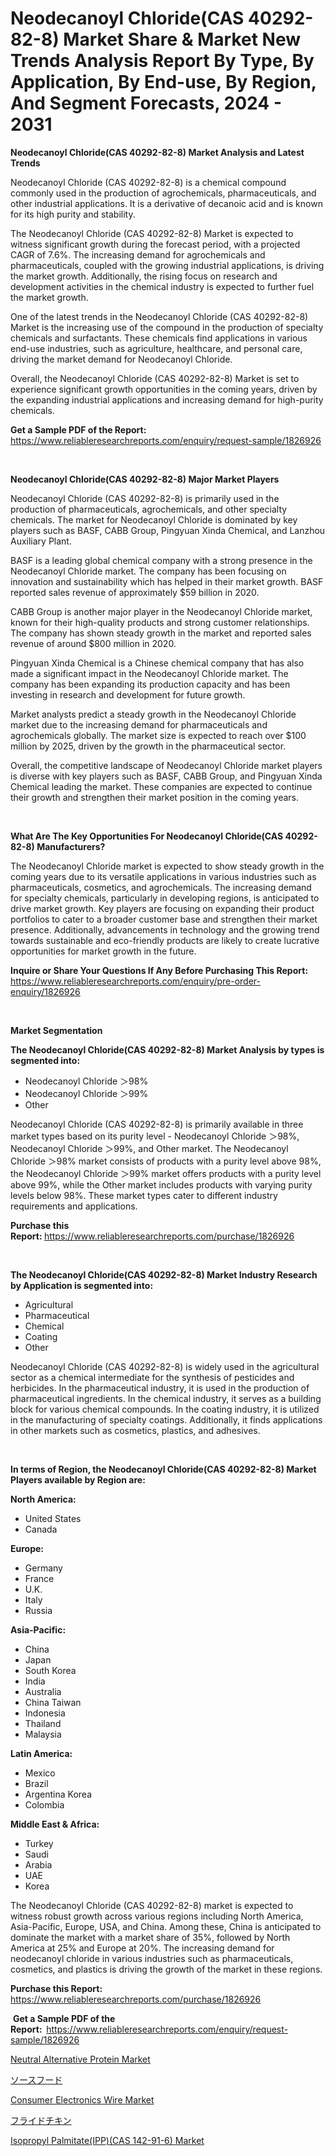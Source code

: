 <p><h1>Neodecanoyl Chloride(CAS 40292-82-8) Market Share & Market New Trends Analysis Report By Type, By Application, By End-use, By Region, And Segment Forecasts, 2024 - 2031</h1></p><p><strong>Neodecanoyl Chloride(CAS 40292-82-8) Market Analysis and Latest Trends</strong></p>
<p><p>Neodecanoyl Chloride (CAS 40292-82-8) is a chemical compound commonly used in the production of agrochemicals, pharmaceuticals, and other industrial applications. It is a derivative of decanoic acid and is known for its high purity and stability.</p><p>The Neodecanoyl Chloride (CAS 40292-82-8) Market is expected to witness significant growth during the forecast period, with a projected CAGR of 7.6%. The increasing demand for agrochemicals and pharmaceuticals, coupled with the growing industrial applications, is driving the market growth. Additionally, the rising focus on research and development activities in the chemical industry is expected to further fuel the market growth.</p><p>One of the latest trends in the Neodecanoyl Chloride (CAS 40292-82-8) Market is the increasing use of the compound in the production of specialty chemicals and surfactants. These chemicals find applications in various end-use industries, such as agriculture, healthcare, and personal care, driving the market demand for Neodecanoyl Chloride.</p><p>Overall, the Neodecanoyl Chloride (CAS 40292-82-8) Market is set to experience significant growth opportunities in the coming years, driven by the expanding industrial applications and increasing demand for high-purity chemicals.</p></p>
<p><strong>Get a Sample PDF of the Report:&nbsp;</strong> <a href="https://www.reliableresearchreports.com/enquiry/request-sample/1826926">https://www.reliableresearchreports.com/enquiry/request-sample/1826926</a></p>
<p>&nbsp;</p>
<p><strong>Neodecanoyl Chloride(CAS 40292-82-8) Major Market Players</strong></p>
<p><p>Neodecanoyl Chloride (CAS 40292-82-8) is primarily used in the production of pharmaceuticals, agrochemicals, and other specialty chemicals. The market for Neodecanoyl Chloride is dominated by key players such as BASF, CABB Group, Pingyuan Xinda Chemical, and Lanzhou Auxiliary Plant.</p><p>BASF is a leading global chemical company with a strong presence in the Neodecanoyl Chloride market. The company has been focusing on innovation and sustainability which has helped in their market growth. BASF reported sales revenue of approximately $59 billion in 2020.</p><p>CABB Group is another major player in the Neodecanoyl Chloride market, known for their high-quality products and strong customer relationships. The company has shown steady growth in the market and reported sales revenue of around $800 million in 2020.</p><p>Pingyuan Xinda Chemical is a Chinese chemical company that has also made a significant impact in the Neodecanoyl Chloride market. The company has been expanding its production capacity and has been investing in research and development for future growth.</p><p>Market analysts predict a steady growth in the Neodecanoyl Chloride market due to the increasing demand for pharmaceuticals and agrochemicals globally. The market size is expected to reach over $100 million by 2025, driven by the growth in the pharmaceutical sector.</p><p>Overall, the competitive landscape of Neodecanoyl Chloride market players is diverse with key players such as BASF, CABB Group, and Pingyuan Xinda Chemical leading the market. These companies are expected to continue their growth and strengthen their market position in the coming years.</p></p>
<p>&nbsp;</p>
<p><strong>What Are The Key Opportunities For Neodecanoyl Chloride(CAS 40292-82-8) Manufacturers?</strong></p>
<p><p>The Neodecanoyl Chloride market is expected to show steady growth in the coming years due to its versatile applications in various industries such as pharmaceuticals, cosmetics, and agrochemicals. The increasing demand for specialty chemicals, particularly in developing regions, is anticipated to drive market growth. Key players are focusing on expanding their product portfolios to cater to a broader customer base and strengthen their market presence. Additionally, advancements in technology and the growing trend towards sustainable and eco-friendly products are likely to create lucrative opportunities for market growth in the future.</p></p>
<p><strong>Inquire or Share Your Questions If Any Before Purchasing This Report:</strong> <a href="https://www.reliableresearchreports.com/enquiry/pre-order-enquiry/1826926">https://www.reliableresearchreports.com/enquiry/pre-order-enquiry/1826926</a></p>
<p>&nbsp;</p>
<p><strong>Market Segmentation</strong></p>
<p><strong>The Neodecanoyl Chloride(CAS 40292-82-8) Market Analysis by types is segmented into:</strong></p>
<p><ul><li>Neodecanoyl Chloride ＞98%</li><li>Neodecanoyl Chloride ＞99%</li><li>Other</li></ul></p>
<p><p>Neodecanoyl Chloride (CAS 40292-82-8) is primarily available in three market types based on its purity level - Neodecanoyl Chloride ＞98%, Neodecanoyl Chloride ＞99%, and Other market. The Neodecanoyl Chloride ＞98% market consists of products with a purity level above 98%, the Neodecanoyl Chloride ＞99% market offers products with a purity level above 99%, while the Other market includes products with varying purity levels below 98%. These market types cater to different industry requirements and applications.</p></p>
<p><strong>Purchase this Report:&nbsp;</strong><a href="https://www.reliableresearchreports.com/purchase/1826926">https://www.reliableresearchreports.com/purchase/1826926</a></p>
<p>&nbsp;</p>
<p><strong>The Neodecanoyl Chloride(CAS 40292-82-8) Market Industry Research by Application is segmented into:</strong></p>
<p><ul><li>Agricultural</li><li>Pharmaceutical</li><li>Chemical</li><li>Coating</li><li>Other</li></ul></p>
<p><p>Neodecanoyl Chloride (CAS 40292-82-8) is widely used in the agricultural sector as a chemical intermediate for the synthesis of pesticides and herbicides. In the pharmaceutical industry, it is used in the production of pharmaceutical ingredients. In the chemical industry, it serves as a building block for various chemical compounds. In the coating industry, it is utilized in the manufacturing of specialty coatings. Additionally, it finds applications in other markets such as cosmetics, plastics, and adhesives.</p></p>
<p>&nbsp;</p>
<p><strong>In terms of Region, the Neodecanoyl Chloride(CAS 40292-82-8) Market Players available by Region are:</strong></p>
<p>
    <p> <strong> North America: </strong>
        <ul>
            <li>United States</li>
            <li>Canada</li>
        </ul>
        </p> 
    <p> <strong> Europe: </strong>
        <ul>
            <li>Germany</li>
            <li>France</li>
            <li>U.K.</li>
            <li>Italy</li>
            <li>Russia</li>
        </ul>
        </p> 
    <p> <strong> Asia-Pacific: </strong>
        <ul>
            <li>China</li>
            <li>Japan</li>
            <li>South Korea</li>
            <li>India</li>
            <li>Australia</li>
            <li>China Taiwan</li>
            <li>Indonesia</li>
            <li>Thailand</li>
            <li>Malaysia</li>
        </ul>
        </p> 
    <p> <strong> Latin America: </strong>
        <ul>
            <li>Mexico</li>
            <li>Brazil</li>
            <li>Argentina Korea</li>
            <li>Colombia</li>
        </ul>
        </p> 
    <p> <strong> Middle East & Africa: </strong>
        <ul>
            <li>Turkey</li>
            <li>Saudi</li>
            <li>Arabia</li>
            <li>UAE</li>
            <li>Korea</li>
        </ul>
    </p>
    </p>
<p><p>The Neodecanoyl Chloride (CAS 40292-82-8) market is expected to witness robust growth across various regions including North America, Asia-Pacific, Europe, USA, and China. Among these, China is anticipated to dominate the market with a market share of 35%, followed by North America at 25% and Europe at 20%. The increasing demand for neodecanoyl chloride in various industries such as pharmaceuticals, cosmetics, and plastics is driving the growth of the market in these regions.</p></p>
<p><strong>Purchase this Report: </strong><a href="https://www.reliableresearchreports.com/purchase/1826926">https://www.reliableresearchreports.com/purchase/1826926</a></p>
<p>&nbsp;<strong>Get a Sample PDF of the Report:&nbsp;&nbsp;</strong><a href="https://www.reliableresearchreports.com/enquiry/request-sample/1826926">https://www.reliableresearchreports.com/enquiry/request-sample/1826926</a></p>
<p><strong></strong></p>
<p><p><a href="https://view.publitas.com/reportprime-1/decoding-the-neutral-alternative-protein-market-a-deep-dive-into-the-latest-market-trends-market-segmentation-and-competitive-analysis/">Neutral Alternative Protein Market</a></p><p><a href="https://github.com/ddwcuskozol07187/Market-Research-Report-List-1/blob/main/64423781263.md">ソースフード</a></p><p><a href="https://circular-yam-9b9.notion.site/Consumer-Electronics-Wire-Market-Research-Report-Forecasted-for-Period-from-2024-2031-by-Market-T-bf936556b21f40c99e2301fda28aca26">Consumer Electronics Wire Market</a></p><p><a href="https://github.com/xtkhtofdt934839/Market-Research-Report-List-1/blob/main/77186091262.md">フライドチキン</a></p><p><a href="https://github.com/mancsybtousav/Market-Research-Report-List-1/blob/main/isopropyl-palmitateippcas-142-91-6-market.md">Isopropyl Palmitate(IPP)(CAS 142-91-6) Market</a></p></p>